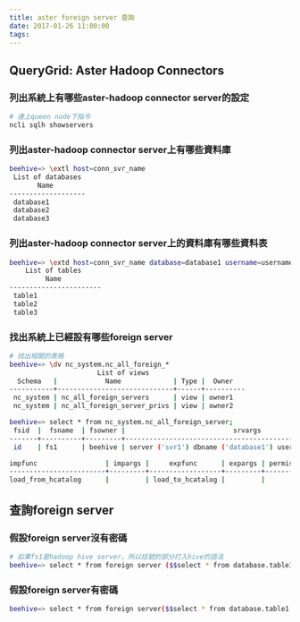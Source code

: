 ```yaml
---
title: aster foreign server 查詢
date: 2017-01-26 11:00:00
tags:
---
```


## QueryGrid: Aster Hadoop Connectors

### 列出系統上有哪些aster-hadoop connector server的設定

```bash
# 連上queen node下指令
ncli sqlh showservers
```
### 列出aster-hadoop connector server上有哪些資料庫

```bash
beehive=> \extl host=conn_svr_name
 List of databases
       Name
-------------------
 database1
 database2
 database3
```

### 列出aster-hadoop connector server上的資料庫有哪些資料表

```bash
beehive=> \extd host=conn_svr_name database=database1 username=username1
    List of tables
         Name
-----------------------
 table1
 table2
 table3
```

### 找出系統上已經設有哪些foreign server

```bash
# 找出相關的表格
beehive=> \dv nc_system.nc_all_foreign_*
                      List of views
  Schema   |            Name             | Type |  Owner
-----------+-----------------------------+------+----------
 nc_system | nc_all_foreign_servers      | view | owner1
 nc_system | nc_all_foreign_server_privs | view | owner2

beehive=> select * from nc_system.nc_all_foreign_server;
 fsid  |  fsname  | fsowner |                           srvargs                           |
-------+----------+---------+-------------------------------------------------------------+---------
 id    | fs1      | beehive | server ('svr1') dbname ('database1') username ('username1') |

impfunc                 | impargs |     expfunc      | expargs | permissions
------------------------+---------+------------------+---------+-------------
load_from_hcatalog      |         | load_to_hcatalog |         |
```

## 查詢foreign server

### 假設foreign server沒有密碼
```bash
# 如果fs1是hadoop hive server，所以括號的部分打入hive的語法
beehive=> select * from foreign server ($$select * from database.table1 limit 10; $$)@fs1;
```

### 假設foreign server有密碼

```bash
beehive=> select * from foreign server($$select * from database.table1 sample 10;$$)@(fs2 using username('usr') password('pwd'));
```


